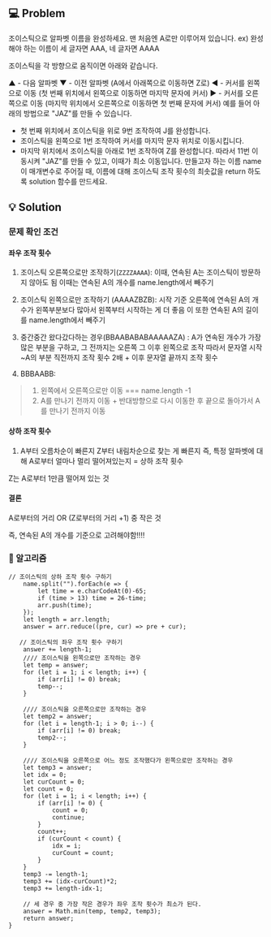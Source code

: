 ## 💻 Problem
조이스틱으로 알파벳 이름을 완성하세요. 맨 처음엔 A로만 이루어져 있습니다.
ex) 완성해야 하는 이름이 세 글자면 AAA, 네 글자면 AAAA

조이스틱을 각 방향으로 움직이면 아래와 같습니다.

▲ - 다음 알파벳
▼ - 이전 알파벳 (A에서 아래쪽으로 이동하면 Z로)
◀ - 커서를 왼쪽으로 이동 (첫 번째 위치에서 왼쪽으로 이동하면 마지막 문자에 커서)
▶ - 커서를 오른쪽으로 이동 (마지막 위치에서 오른쪽으로 이동하면 첫 번째 문자에 커서)
예를 들어 아래의 방법으로 "JAZ"를 만들 수 있습니다.

- 첫 번째 위치에서 조이스틱을 위로 9번 조작하여 J를 완성합니다.
- 조이스틱을 왼쪽으로 1번 조작하여 커서를 마지막 문자 위치로 이동시킵니다.
- 마지막 위치에서 조이스틱을 아래로 1번 조작하여 Z를 완성합니다.
따라서 11번 이동시켜 "JAZ"를 만들 수 있고, 이때가 최소 이동입니다.
만들고자 하는 이름 name이 매개변수로 주어질 때, 이름에 대해 조이스틱 조작 횟수의 최솟값을 return 하도록 solution 함수를 만드세요.

## 💡 Solution

### 문제 확인 조건

#### 좌우 조작 횟수
1. 조이스틱 오른쪽으로만 조작하기(`ZZZZAAAA`): 이때, 연속된 A는 조이스틱이 방문하지 않아도 됨 이때는 연속된 A의 개수를 name.length에서 빼주기 

2. 조이스틱 왼쪽으로만 조작하기 (AAAAZBZB): 시작 기준 오른쪽에 연속된 A의 개수가 왼쪽부분보다 많아서 왼쪽부터 시작하는 게 더 좋음 이 또한 연속된 A의 길이를 name.length에서 빼주기

3. 중간중간 왔다갔다하는 경우(BBAABABABAAAAAZA) : A가 연속된 개수가 가장 많은 부분을 구하고, 그 전까지는 오른쪽 그 이후 왼쪽으로 조작 따라서 문자열 시작~A의 부분 직전까지 조작 횟수 2배 + 이후 문자열 끝까지 조작 횟수 

5. BBBAABB: 
> 1) 왼쪽에서 오른쪽으로만 이동 === name.length -1
> 2) A를 만나기 전까지 이동 + 반대방향으로 다시 이동한 후 끝으로 돌아가서 A를 만나기 전까지 이동 

#### 상하 조작 횟수 
1. A부터 오름차순이 빠른지 Z부터 내림차순으로 찾는 게 빠른지
즉, 특정 알파벳에 대해 A로부터 얼마나 멀리 떨어져있는지 = 상하 조작 횟수 

Z는 A로부터 1만큼 떨어져 있는 것

#### 결론
A로부터의 거리 OR (Z로부터의 거리 +1) 중 작은 것 

즉, 연속된 A의 개수를 기준으로 고려해야함!!!!

###  💭 알고리즘

```
// 조이스틱의 상하 조작 횟수 구하기
    name.split("").forEach(e => {
        let time = e.charCodeAt(0)-65;
        if (time > 13) time = 26-time;
        arr.push(time);
    });
    let length = arr.length;
    answer = arr.reduce((pre, cur) => pre + cur);
```

```
   // 조이스틱의 좌우 조작 횟수 구하기
    answer += length-1;
    //// 조이스틱을 왼쪽으로만 조작하는 경우
    let temp = answer;
    for (let i = 1; i < length; i++) {
        if (arr[i] != 0) break;
        temp--;
    }
```

```
    //// 조이스틱을 오른쪽으로만 조작하는 경우
    let temp2 = answer;
    for (let i = length-1; i > 0; i--) {
        if (arr[i] != 0) break;
        temp2--;
    }
```
    
```    
    //// 조이스틱을 오른쪽으로 어느 정도 조작했다가 왼쪽으로만 조작하는 경우
    let temp3 = answer;
    let idx = 0;
    let curCount = 0;
    let count = 0;
    for (let i = 1; i < length; i++) {
        if (arr[i] != 0) {
            count = 0;
            continue;
        }
        count++;
        if (curCount < count) {
            idx = i;
            curCount = count;
        }
    }
    temp3 -= length-1;
    temp3 += (idx-curCount)*2;
    temp3 += length-idx-1;

    // 세 경우 중 가장 작은 경우가 좌우 조작 횟수가 최소가 된다.
    answer = Math.min(temp, temp2, temp3);
    return answer;
}
```



